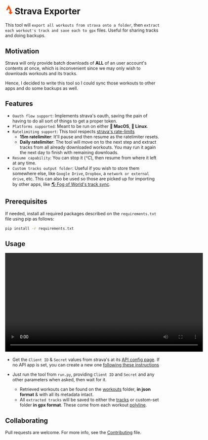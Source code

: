 # <img src="./img/Strava_Exporter_Logo.png" alt="logo" width="24"> Strava Exporter 

This tool will `export all workouts from strava onto a folder`, then `extract each workout's track and save each to gpx` files. Useful for sharing tracks and doing backups.

## Motivation

Strava will only provide batch downloads of **ALL** of an user account's contents at once, which is inconvenient since we may only wish to downloads workouts and its tracks.

Hence, I decided to write this tool so I could sync those workouts to other apps and do some backups as well.

## Features

- `Oauth flow support`: Implements strava's oauth, saving the pain of having to do all sort of things to get a proper token.
- `Platforms supported`: Meant to be run on either **🍎 MacOS**, **🐧 Linux**.
- `Ratelimiting support`: This tool respects [strava's rate-limits](https://developers.strava.com/docs/rate-limits/)
  - **15m ratelimiter**: It'll pause and then resume as the ratelimiter resets.
  - **Daily ratelimiter**: The tool will move on to the next step and extract tracks from all already downloaded workouts. You may run it again the next day to finish with remaining downloads.
- `Resume capability`: You can stop it (*^C*), then resume from where it left at any time.
- `Custom tracks output folder`: Useful if you wish to store them somewhere else, like `Google Drive`, `Dropbox`, a `network or external drive`, etc. This can also be used so those are picked up for importing by other apps, like [🌎 Fog of World's track sync](https://medium.com/p/b29f73172b7e).

## Prerequisites

If needed, install all required packages described on the `requirements.txt` file using pip as follows:

```bash
pip install -r requirements.txt
```

## Usage

<video width="640" controls autoplay>
  <source src="https://raw.githubusercontent.com/Korrd/strava-exporter/main/img/strava-exporter.mp4" type="video/mp4">
  Your browser does not support the video tag.
</video>

- Get the `Client ID` & `Secret` values from strava's at its [API config page](https://www.strava.com/settings/api). If no API app is set, you can create a new one [following these instructions](https://developers.strava.com/docs/getting-started/#account)

- Just run the tool from `run.py`, providing `Client ID` and `Secret` and any other parameters when asked, then wait for it.

  - Retrieved workouts can be found on the [workouts](./workouts/) folder, **in json format** & with all its metadata intact.
  - All `extracted tracks` will be saved to either the [tracks](./tracks/) or custom-set folder **in gpx format**. These come from each workout [polyline](https://developers.google.com/maps/documentation/utilities/polylinealgorithm).

## Collaborating

Pull requests are welcome. For more info, see the [Contributing](./CONTRIBUTING.md) file.
